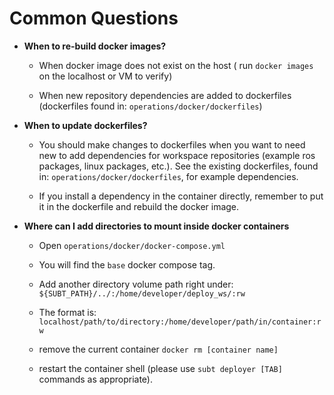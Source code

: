 # Common Questions

- **When to re-build docker images?**

    - When docker image does not exist on the host ( run `docker images` on the localhost or VM to verify)

    - When new repository dependencies are added to dockerfiles (dockerfiles found in: `operations/docker/dockerfiles`)

- **When to update dockerfiles?**

    - You should make changes to dockerfiles when you want to need new to add dependencies for workspace repositories (example ros packages, linux packages, etc.). See the existing dockerfiles, found in: `operations/docker/dockerfiles`, for example dependencies.

    - If you install a dependency in the container directly, remember to put it in the dockerfile and rebuild the docker image.

- **Where can I add directories to mount inside docker containers**

    - Open `operations/docker/docker-compose.yml`

    - You will find the `base` docker compose tag.

    - Add another directory volume path right under: `${SUBT_PATH}/../:/home/developer/deploy_ws/:rw`

    - The format is: `localhost/path/to/directory:/home/developer/path/in/container:rw`

    - remove the current container `docker rm [container name]`

    - restart the container shell (please use `subt deployer [TAB]` commands as appropriate).